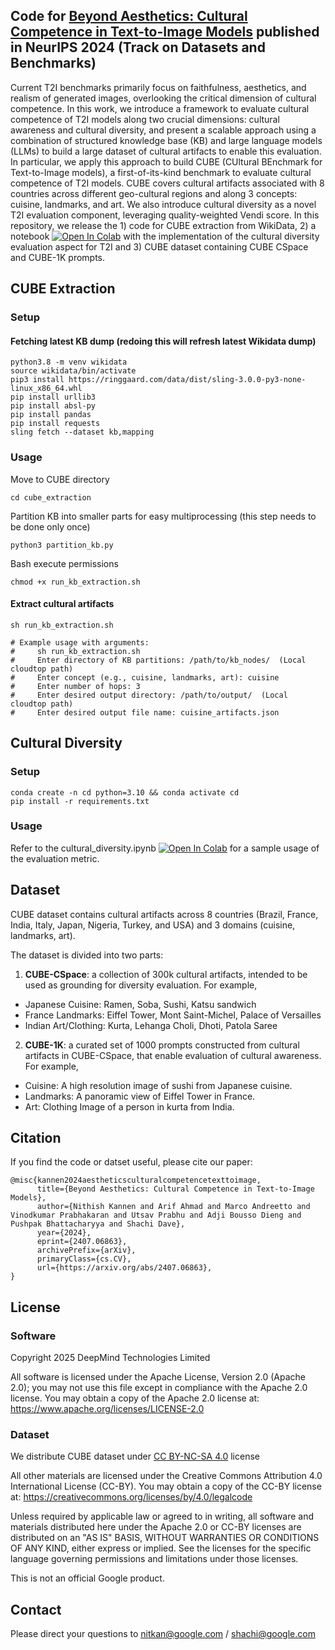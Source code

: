 

## Code for [Beyond Aesthetics: Cultural Competence in Text-to-Image Models](https://arxiv.org/abs/2407.06863) published in NeurIPS 2024 (Track on Datasets and Benchmarks)


Current T2I benchmarks primarily focus on faithfulness, aesthetics, and realism of generated images, overlooking the critical dimension of cultural competence. In this work, we introduce a framework to evaluate cultural competence of T2I models along two crucial dimensions: cultural awareness and cultural diversity, and present a scalable approach using a combination of structured knowledge base  (KB) and large language models (LLMs) to build a large dataset of cultural artifacts to enable this evaluation. In particular, we apply this approach to build CUBE (CUltural BEnchmark for Text-to-Image models), a first-of-its-kind benchmark to evaluate cultural competence of T2I models. CUBE covers cultural artifacts associated with 8 countries across different geo-cultural regions and along 3 concepts: cuisine, landmarks, and art. We also introduce cultural diversity as a novel T2I evaluation component, leveraging quality-weighted Vendi score. In this repository, we release the 1) code for CUBE extraction from WikiData, 2) a notebook [![Open In
Colab](https://colab.research.google.com/assets/colab-badge.svg)](https://colab.research.google.com/github/google-deepmind/cube/blob/master/cultural_diversity.ipynb) with the  implementation of the cultural diversity evaluation aspect for T2I and 3) CUBE dataset containing CUBE CSpace and CUBE-1K prompts.

## CUBE Extraction

### Setup

#### Fetching latest KB dump (redoing this will refresh latest Wikidata dump)

```
python3.8 -m venv wikidata
source wikidata/bin/activate
pip3 install https://ringgaard.com/data/dist/sling-3.0.0-py3-none-linux_x86_64.whl
pip install urllib3
pip install absl-py
pip install pandas
pip install requests
sling fetch --dataset kb,mapping
```



### Usage


Move to CUBE directory

```
cd cube_extraction
```

Partition KB into smaller parts for easy multiprocessing (this step needs to be
done only once)

```
python3 partition_kb.py
```

Bash execute permissions

```
chmod +x run_kb_extraction.sh
```

#### Extract cultural artifacts

```
sh run_kb_extraction.sh

# Example usage with arguments:
#     sh run_kb_extraction.sh
#     Enter directory of KB partitions: /path/to/kb_nodes/  (Local cloudtop path)
#     Enter concept (e.g., cuisine, landmarks, art): cuisine
#     Enter number of hops: 3
#     Enter desired output directory: /path/to/output/  (Local cloudtop path)
#     Enter desired output file name: cuisine_artifacts.json
```

## Cultural Diversity

###  Setup

```
conda create -n cd python=3.10 && conda activate cd
pip install -r requirements.txt
```

### Usage

Refer to the cultural_diversity.ipynb [![Open In
Colab](https://colab.research.google.com/assets/colab-badge.svg)](https://colab.research.google.com/github/google-deepmind/cube/blob/master/cultural_diversity.ipynb) for a sample usage of the evaluation metric.


## Dataset

CUBE dataset contains cultural artifacts across 8 countries (Brazil, France, India, Italy, Japan, Nigeria, Turkey, and USA) and 3 domains (cuisine, landmarks, art). 

The dataset is divided into two parts:
1. **CUBE-CSpace**: a collection of 300k cultural artifacts, intended to be used as grounding for diversity evaluation. For example,
* Japanese Cuisine: Ramen, Soba, Sushi, Katsu sandwich
* France Landmarks: Eiffel Tower, Mont Saint-Michel, Palace of Versailles
* Indian Art/Clothing: Kurta, Lehanga Choli, Dhoti, Patola Saree

2. **CUBE-1K**: a curated set of 1000 prompts constructed from cultural artifacts in CUBE-CSpace, that enable evaluation of cultural awareness. For example,
* Cuisine: A high resolution image of sushi from Japanese cuisine.
* Landmarks: A panoramic view of Eiffel Tower in France.
* Art: Clothing Image of a person in kurta from India.


## Citation

If you find the code or datset useful, please cite our paper:

```
@misc{kannen2024aestheticsculturalcompetencetexttoimage,
      title={Beyond Aesthetics: Cultural Competence in Text-to-Image Models},
      author={Nithish Kannen and Arif Ahmad and Marco Andreetto and Vinodkumar Prabhakaran and Utsav Prabhu and Adji Bousso Dieng and Pushpak Bhattacharyya and Shachi Dave},
      year={2024},
      eprint={2407.06863},
      archivePrefix={arXiv},
      primaryClass={cs.CV},
      url={https://arxiv.org/abs/2407.06863},
}
```

## License

### Software

Copyright 2025 DeepMind Technologies Limited

All software is licensed under the Apache License, Version 2.0 (Apache 2.0);
you may not use this file except in compliance with the Apache 2.0 license.
You may obtain a copy of the Apache 2.0 license at:
https://www.apache.org/licenses/LICENSE-2.0

### Dataset

We distribute CUBE dataset under [CC BY-NC-SA 4.0](https://creativecommons.org/licenses/by-nc-sa/4.0/deed.en) license 

All other materials are licensed under the Creative Commons Attribution 4.0
International License (CC-BY). You may obtain a copy of the CC-BY license at:
https://creativecommons.org/licenses/by/4.0/legalcode

Unless required by applicable law or agreed to in writing, all software and
materials distributed here under the Apache 2.0 or CC-BY licenses are
distributed on an "AS IS" BASIS, WITHOUT WARRANTIES OR CONDITIONS OF ANY KIND,
either express or implied. See the licenses for the specific language governing
permissions and limitations under those licenses.

This is not an official Google product.

## Contact

Please direct your questions to nitkan@google.com / shachi@google.com
